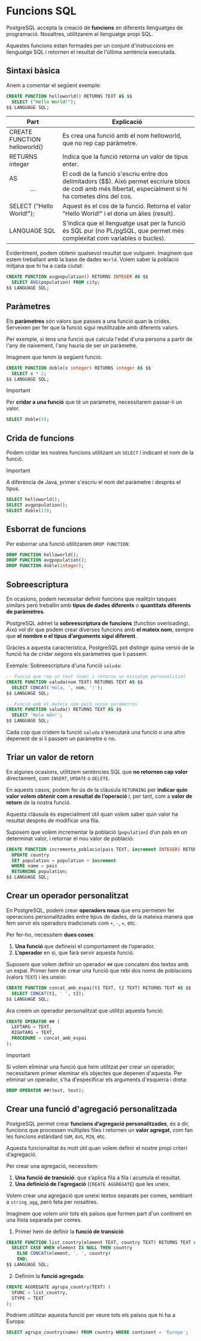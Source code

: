 # Funcions SQL

PostgreSQL accepta la creació de **funcions** en diferents llenguatges de programació. Nosaltres, utilitzarem el llenguatge propi SQL. 

Aquestes funcions estan formades per un conjunt d'instruccions en llenguatge SQL i retornen el resultat de l'última sentència executada. 

## Sintaxi bàsica

Anem a comentar el següent exemple: 

```sql
CREATE FUNCTION helloworld() RETURNS TEXT AS $$
  SELECT ("Hello World!");
$$ LANGUAGE SQL;
```

| **Part** | **Explicació** | 
|-----------------|---------------|
| CREATE FUNCTION helloworld()             | Es crea una funció amb el nom helloworld, que no rep cap paràmetre.        | 
| RETURNS integer            | Indica que la funció retorna un valor de tipus enter.      | 
| AS $$ ... $$             | El codi de la funció s'escriu entre dos delimitadors ($$). Això permet escriure blocs de codi amb més llibertat, especialment si hi ha cometes dins del cos.          |
| SELECT ("Hello World!");          | Aquest és el cos de la funció. Retorna el valor "Hello World!" i el dona un àlies (result).       | 
| LANGUAGE SQL             | S'indica que el llenguatge usat per la funció és SQL pur (no PL/pgSQL, que permet més complexitat com variables o bucles).         |   

Evidentment, podem obtenir qualsevol resultat que vulguem. Imaginem que estem treballant amb la base de dades `World`. Volem saber la població mitjana que hi ha a cada ciutat: 

```sql
CREATE FUNCTION avgpopulation() RETURNS INTEGER AS $$
  SELECT AVG(population) FROM city;
$$ LANGUAGE SQL;
```

## Paràmetres

Els **paràmetres** són valors que passes a una funció quan la crides. Serveixen per fer que la funció sigui reutilitzable amb diferents valors. 

Per exemple, si tens una funció que calcula l'edat d'una persona a partir de l'any de naixement, l'any hauria de ser un paràmetre. 

Imaginem que tenim la següent funció: 

```sql
CREATE FUNCTION doble(x integer) RETURNS integer AS $$
  SELECT x * 2;
$$ LANGUAGE SQL;
```

> [!IMPORTANT]  
> Per **cridar a una funció** que té un paràmetre, necessitarem passar-li un valor.
> ```sql
> SELECT doble(4);
> ```

## Crida de funcions

Podem cridar les nostres funcions utilitzant un `SELECT` i indicant el nom de la funció. 

> [!IMPORTANT] 
> A diferència de Java, primer s'escriu el nom del paràmetre i després el tipus.

```sql
SELECT helloworld();
SELECT avgpopulation();
SELECT doble(13);
```

## Esborrat de funcions

Per esborrar una funció utilitzarem `DROP FUNCTION`:

```sql
DROP FUNCTION helloworld();
DROP FUNCTION avgpopulation();
DROP FUNCTION doble(integer);
```

## Sobreescriptura

En ocasions, podem necessitar definir funcions que realitzin tasques similars però treballin amb **tipus de dades diferents** o **quantitats diferents de paràmetres**.

PostgreSQL admet la **sobreescriptura de funcions** (function overloading). Això vol dir que podem crear diverses funcions amb **el mateix nom**, sempre que **el nombre o el tipus d’arguments sigui diferent**.

Gràcies a aquesta característica, PostgreSQL pot distingir quina versió de la funció ha de cridar segons els paràmetres que li passem.

Exemple: Sobreescriptura d'una funció `saluda`:

```sql
-- Funció que rep un text (nom) i retorna un missatge personalitzat
CREATE FUNCTION saluda(nom TEXT) RETURNS TEXT AS $$
  SELECT CONCAT('Hola, ', nom, '!');
$$ LANGUAGE SQL;

-- Funció amb el mateix nom però sense paràmetres
CREATE FUNCTION saluda() RETURNS TEXT AS $$
  SELECT 'Hola món!';
$$ LANGUAGE SQL;
```

Cada cop que cridem la funció `saluda` s'executarà una funció o una altre depenent de si li passem un paràmetre o no. 

## Triar un valor de retorn

En algunes ocasions, utilitzem sentències SQL que **no retornen cap valor** directament, com `INSERT`, `UPDATE` o `DELETE`.

En aquests casos, podem fer ús de la clàusula `RETURNING` per **indicar quin valor volem obtenir com a resultat de l’operació** i, per tant, com a **valor de retorn** de la nostra funció.

Aquesta clàusula és especialment útil quan volem saber quin valor ha resultat després de modificar una fila.

Suposem que volem incrementar la població (`population`) d’un país en un determinat valor, i retornar el nou valor de població:

```sql
CREATE FUNCTION incrementa_poblacio(pais TEXT, increment INTEGER) RETURNS INTEGER AS $$
  UPDATE country
  SET population = population + increment
  WHERE name = pais 
  RETURNING population;
$$ LANGUAGE SQL;
```

## Crear un operador personalitzat

En PostgreSQL, podem crear **operadors nous** que ens permeten fer operacions personalitzades entre tipus de dades, de la mateixa manera que fem servir els operadors tradicionals com `+`, `-`, `=`, etc.

Per fer-ho, necessitem **dues coses**:

1. **Una funció** que defineixi el comportament de l’operador.
2. **L’operador** en si, que farà servir aquesta funció.

Suposem que volem definir un operador `##` que concateni dos textos amb un espai. Primer hem de crear una funció que rebi dos noms de poblacions (valors `TEXT`) i les uneixi:

```sql
CREATE FUNCTION concat_amb_espai(t1 TEXT, t2 TEXT) RETURNS TEXT AS $$
  SELECT CONCAT(t1, ' ', t2);
$$ LANGUAGE SQL;
```

Ara creem un operador personalitzat que utilitzi aquesta funció:

```sql
CREATE OPERATOR ## (
  LEFTARG = TEXT,
  RIGHTARG = TEXT,
  PROCEDURE = concat_amb_espai
);
```

> [!IMPORTANT]
> Si volem eliminar una funció que hem utilitzat per crear un operador, necessitarem primer eleminar els objectes que depenen d'aquesta. Per eliminar un operador, s'ha d'especificar els arguments d'esquerra i dreta:
> ```sql
> DROP OPERATOR ##(text, text);
> ```

## Crear una funció d'agregació personalitzada

PostgreSQL permet crear **funcions d’agregació personalitzades**, és a dir, funcions que processen múltiples files i retornen un **valor agregat**, com fan les funcions estàndard `SUM`, `AVG`, `MIN`, etc.

Aquesta funcionalitat és molt útil quan volem definir el nostre propi criteri d’agregació.

Per crear una agregació, necessitem:

1. **Una funció de transició**: que s’aplica fila a fila i acumula el resultat.
2. **Una definició de l’agregació** (`CREATE AGGREGATE`) que les uneix.

Volem crear una agregació que uneixi textos separats per comes, semblant a `string_agg`, però feta per nosaltres.

Imaginem que volem unir tots els països que formen part d'un continent en una llista separada per comes. 

1. Primer hem de definir la **funció de transició**:

```sql
CREATE FUNCTION list_country(element TEXT, country TEXT) RETURNS TEXT AS $$
  SELECT CASE WHEN element IS NULL THEN country
    ELSE CONCAT(element, ', ', country)
    END;
$$ LANGUAGE SQL;
```

2. Definim la **funció agregada**:

```sql
CREATE AGGREGATE agrupa_country(TEXT) (
  SFUNC = list_country,
  STYPE = TEXT
);
```

Podriem utilitzar aquesta funció per veure tots els països que hi ha a Europa: 

```sql
SELECT agrupa_country(name) FROM country WHERE continent = 'Europe';
```
